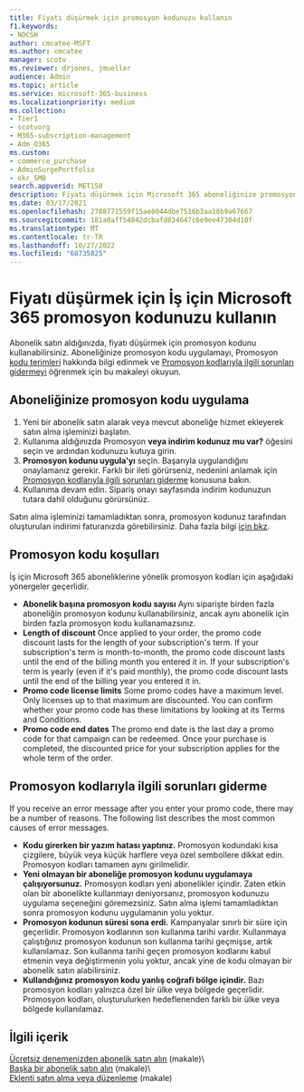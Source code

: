 ```yaml
---
title: Fiyatı düşürmek için promosyon kodunuzu kullanın
f1.keywords:
- NOCSH
author: cmcatee-MSFT
ms.author: cmcatee
manager: scotv
ms.reviewer: drjones, jmueller
audience: Admin
ms.topic: article
ms.service: microsoft-365-business
ms.localizationpriority: medium
ms.collection:
- Tier1
- scotvorg
- M365-subscription-management
- Adm_O365
ms.custom:
- commerce_purchase
- AdminSurgePortfolio
- okr_SMB
search.appverid: MET150
description: Fiyatı düşürmek için Microsoft 365 aboneliğinize promosyon kodu uygulamayı ve bir hata durumunda promosyon kodu sorunlarını gidermeyi öğrenin.
ms.date: 03/17/2021
ms.openlocfilehash: 2788771559f15ae8044dbe7516b3aa18b9a67667
ms.sourcegitcommit: 181a0aff54842dcbafd834647c6e9ee47304d10f
ms.translationtype: MT
ms.contentlocale: tr-TR
ms.lasthandoff: 10/27/2022
ms.locfileid: "68735825"
---
```

# <a name="use-your-microsoft-365-for-business-promo-code-to-reduce-the-price"></a>Fiyatı düşürmek için İş için Microsoft 365 promosyon kodunuzu kullanın

Abonelik satın aldığınızda, fiyatı düşürmek için promosyon kodunu kullanabilirsiniz. Aboneliğinize promosyon kodu uygulamayı, Promosyon [kodu terimleri](#promo-code-terms) hakkında bilgi edinmek ve [Promosyon kodlarıyla ilgili sorunları gidermeyi](#troubleshooting-promo-codes) öğrenmek için bu makaleyi okuyun.
  
## <a name="apply-a-promo-code-to-your-subscription"></a>Aboneliğinize promosyon kodu uygulama

1. Yeni bir abonelik satın alarak veya mevcut aboneliğe hizmet ekleyerek satın alma işleminizi başlatın.
2. Kullanıma aldığınızda Promosyon **veya indirim kodunuz mu var?** öğesini seçin ve ardından kodunuzu kutuya girin.
3. **Promosyon kodunu uygula'yı** seçin. Başarıyla uygulandığını onaylamanız gerekir. Farklı bir ileti görürseniz, nedenini anlamak için [Promosyon kodlarıyla ilgili sorunları giderme](#troubleshooting-promo-codes) konusuna bakın.
4. Kullanıma devam edin. Sipariş onayı sayfasında indirim kodunuzun tutara dahil olduğunu görürsünüz.

Satın alma işleminizi tamamladıktan sonra, promosyon kodunuz tarafından oluşturulan indirimi faturanızda görebilirsiniz. Daha fazla bilgi [için bkz](billing-and-payments/view-your-bill-or-invoice.md).
  
## <a name="promo-code-terms"></a>Promosyon kodu koşulları

İş için Microsoft 365 aboneliklerine yönelik promosyon kodları için aşağıdaki yönergeler geçerlidir.
  
- **Abonelik başına promosyon kodu sayısı** Aynı siparişte birden fazla aboneliğin promosyon kodunu kullanabilirsiniz, ancak aynı abonelik için birden fazla promosyon kodu kullanamazsınız.
- **Length of discount** Once applied to your order, the promo code discount lasts for the length of your subscription's term. If your subscription's term is month-to-month, the promo code discount lasts until the end of the billing month you entered it in. If your subscription's term is yearly (even if it's paid monthly), the promo code discount lasts until the end of the billing year you entered it in.
- **Promo code license limits** Some promo codes have a maximum level. Only licenses up to that maximum are discounted. You can confirm whether your promo code has these limitations by looking at its Terms and Conditions.
- **Promo code end dates** The promo end date is the last day a promo code for that campaign can be redeemed. Once your purchase is completed, the discounted price for your subscription applies for the whole term of the order.

## <a name="troubleshooting-promo-codes"></a>Promosyon kodlarıyla ilgili sorunları giderme

If you receive an error message after you enter your promo code, there may be a number of reasons. The following list describes the most common causes of error messages.
  
- **Kodu girerken bir yazım hatası yaptınız.** Promosyon kodundaki kısa çizgilere, büyük veya küçük harflere veya özel sembollere dikkat edin. Promosyon kodları tamamen aynı girilmelidir.
- **Yeni olmayan bir aboneliğe promosyon kodunu uygulamaya çalışıyorsunuz.** Promosyon kodları yeni abonelikler içindir. Zaten etkin olan bir abonelikte kullanmayı deniyorsanız, promosyon kodunuzu uygulama seçeneğini göremezsiniz. Satın alma işlemi tamamladıktan sonra promosyon kodunu uygulamanın yolu yoktur.
- **Promosyon kodunun süresi sona erdi.** Kampanyalar sınırlı bir süre için geçerlidir. Promosyon kodlarının son kullanma tarihi vardır. Kullanmaya çalıştığınız promosyon kodunun son kullanma tarihi geçmişse, artık kullanılamaz. Son kullanma tarihi geçen promosyon kodlarını kabul etmenin veya değiştirmenin yolu yoktur, ancak yine de kodu olmayan bir abonelik satın alabilirsiniz.
- **Kullandığınız promosyon kodu yanlış coğrafi bölge içindir.** Bazı promosyon kodları yalnızca özel bir ülke veya bölgede geçerlidir. Promosyon kodları, oluşturulurken hedeflenenden farklı bir ülke veya bölgede kullanılamaz.
  
## <a name="related-content"></a>İlgili içerik

[Ücretsiz denemenizden abonelik satın alın](./try-or-buy-microsoft-365.md) (makale)\  
[Başka bir abonelik satın alın](./try-or-buy-microsoft-365.md) (makale)\  
[Eklenti satın alma veya düzenleme](buy-or-edit-an-add-on.md) (makale)
